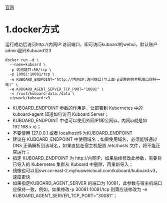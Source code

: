 [官网](https://www.kuboard.cn/install/v3/install-built-in.html#%E5%AE%89%E8%A3%85)
# 1.docker方式
运行成功后访问http://内网IP:访问端口，即可访问kuboard的webui，默认账户admin密码Kuboard123
```shell
docker run -d \
  --name=kuboard \
  -p 访问端口:80/tcp \
  -p 10081:10081/tcp \
  -e KUBOARD_ENDPOINT="http://内网IP:访问端口(与上面-p设置的宿主机端口保持一致)" \
  -e KUBOARD_AGENT_SERVER_TCP_PORT="10081" \
  -v /root/kuboard-data:/data \
  eipwork/kuboard:v3
```
* KUBOARD_ENDPOINT 参数的作用是，让部署到 Kubernetes 中的 kuboard-agent 知道如何访问 Kuboard Server；
* KUBOARD_ENDPOINT 中也可以使用外网IP(即公网ip，内网ip就是如192.168.x.x)；
* 不要使用 127.0.0.1 或者 localhost作为KUBOARD_ENDPOINT
* 建议在 KUBOARD_ENDPOINT 中使用域名；如果使用域名，必须能够通过 DNS 正确解析到该域名，如果直接在宿主机配置 /etc/hosts 文件，将不能正常运行；
* 指定 KUBOARD_ENDPOINT 为 http://内网IP，如果后续修改此参数，需要将已导入的 Kubernetes 集群从 Kuboard 中删除，再重新导入；
* 镜像也可以用swr.cn-east-2.myhuaweicloud.com/kuboard/kuboard:v3，速度更快
* 如果指定KUBOARD_AGENT_SERVER 的端口为 10081，此参数与宿主机端口应保持一致，例如，如果修改-p 30081:10081/tcp 则第应该修改为 -e KUBOARD_AGENT_SERVER_TCP_PORT="30081"；
